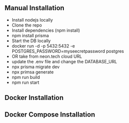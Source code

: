 ## Manual Installation
- Install nodejs locally
- Clone the repo
- Install dependencies (npm install)
- npm install prisma 
- Start the DB locally
- docker run -d -p 5432:5432 -e POSTGRES_PASSWORD=myseecretpassword postgres
- OR take from neon.tech cloud URL
- update the .env file and change the DATABASE_URL
- npx prisma migrate dev
- npx primsa generate 
- npm run build
- npm run start

## Docker Installation

## Docker Compose Installation